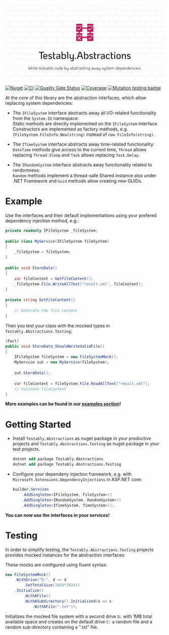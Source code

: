 ![Testably.Abstractions](https://raw.githubusercontent.com/Testably/Testably.Abstractions/main/Docs/Images/social-preview.png)
[![Nuget](https://img.shields.io/nuget/v/Testably.Abstractions)](https://www.nuget.org/packages/Testably.Abstractions)
[![CI](https://github.com/Testably/Testably.Abstractions/actions/workflows/ci.yml/badge.svg?branch=main)](https://github.com/Testably/Testably.Abstractions/actions/workflows/ci.yml)
[![Quality Gate Status](https://sonarcloud.io/api/project_badges/measure?project=Testably_Testably.Abstractions&metric=alert_status)](https://sonarcloud.io/summary/new_code?id=Testably_Testably.Abstractions)
[![Coverage](https://sonarcloud.io/api/project_badges/measure?project=Testably_Testably.Abstractions&metric=coverage)](https://sonarcloud.io/summary/new_code?id=Testably_Testably.Abstractions)
[![Mutation testing badge](https://img.shields.io/endpoint?style=flat&url=https%3A%2F%2Fbadge-api.stryker-mutator.io%2Fgithub.com%2FTestably%2FTestably.Abstractions%2Fmain)](https://dashboard.stryker-mutator.io/reports/github.com/Testably/Testably.Abstractions/main)

At the core of this library are the abstraction interfaces, which allow replacing system dependencies:

 - The `IFileSystem` interface abstracts away all I/O-related functionality from the `System.IO` namespace:  
   Static methods are directly implemented on the `IFileSystem` interface.
   Constructors are implemented as factory methods, e.g. `IFileSystem.FileInfo.New(string)` instead of `new FileInfo(string)`.

 - The `ITimeSystem` interface abstracts away time-related functionality:  
   `DateTime` methods give access to the current time, `Thread` allows replacing `Thread.Sleep` and `Task` allows replacing `Task.Delay`.

 - The `IRandomSystem` interface abstracts away functionality related to randomness:  
   `Random` methods implement a thread-safe Shared instance also under .NET Framework and `Guid` methods allow creating new GUIDs.

# Example
Use the interfaces and their default implementations using your prefered dependency injection method, e.g.:
```csharp
private readonly IFileSystem _fileSystem;

public class MyService(IFileSystem fileSystem)
{
    _fileSystem = fileSystem;
}

public void StoreData()
{
    var fileContent = GetFileContent();
    _fileSystem.File.WriteAllText("result.xml", fileContent);
}

private string GetFileContent()
{
    // Generate the file content
}
```

Then you test your class with the mocked types in `Testably.Abstractions.Testing`:
```csharp
[Fact]
public void StoreData_ShouldWriteValidFile()
{
    IFileSystem fileSystem = new FileSystemMock();
    MyService sut = new MyService(fileSystem);

    sut.StoreData();

    var fileContent = fileSystem.File.ReadAllText("result.xml");
    // Validate fileContent
}
```

**More examples can be found in our [examples section](https://github.com/Testably/Testably.Abstractions/blob/main/Examples/README.md)!**

# Getting Started
- Install `Testably.Abstractions` as nuget package in your productive projects and `Testably.Abstractions.Testing` as nuget package in your test projects.
  ```ps
  dotnet add package Testably.Abstractions
  dotnet add package Testably.Abstractions.Testing
  ```

- Configure your dependeny injection framework, e.g. with `Microsoft.Extensions.DependencyInjections` in ASP.NET core:
  ```csharp
  builder.Services
      .AddSingleton<IFileSystem, FileSystem>()
      .AddSingleton<IRandomSystem, RandomSystem>()
      .AddSingleton<ITimeSystem, TimeSystem>();
  ```

**You can now use the interfaces in your services!**

# Testing
In order to simplify testing, the `Testably.Abstractions.Testing` projects provides mocked instances for the abstraction interfaces:

These mocks are configured using fluent syntax:
```csharp
new FileSystemMock()
    .WithDrive("D:", d => d
        .SetTotalSize(1024*1024))
    .Initialize()
        .WithAFile()
        .WithASubdirectory().Initialized(s => s
            .WithAFile(".txt"));
```
Initializes the mocked file system with a second drive `D:` with 1MB total available space and creates on the default drive `C:` a random file and a random sub-directory containing a ".txt" file.
